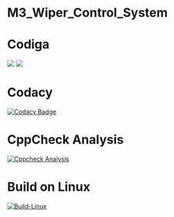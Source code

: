 # M3_Wiper_Control_System

# Codiga
![](https://api.codiga.io/project/33334/score/svg)
![](https://api.codiga.io/project/33334/status/svg)
# Codacy
[![Codacy Badge](https://app.codacy.com/project/badge/Grade/ab1e1ea9f7d4429ca2bfd02a533579e7)](https://www.codacy.com/gh/MohanBabuS/M3_Control_Of_Wiper_System/dashboard?utm_source=github.com&amp;utm_medium=referral&amp;utm_content=MohanBabuS/M3_Control_Of_Wiper_System&amp;utm_campaign=Badge_Grade)
# CppCheck Analysis
[![Cppcheck Analysis](https://github.com/MohanBabuS/M3_Control_Of_Wiper_System/actions/workflows/Cppcheck_analysis.yml/badge.svg)](https://github.com/MohanBabuS/M3_Control_Of_Wiper_System/actions/workflows/Cppcheck_analysis.yml)
# Build on Linux
[![Build-Linux](https://github.com/MohanBabuS/M3_Control_Of_Wiper_System/actions/workflows/Build%20on%20Linux.yml/badge.svg)](https://github.com/MohanBabuS/M3_Control_Of_Wiper_System/actions/workflows/Build%20on%20Linux.yml)
